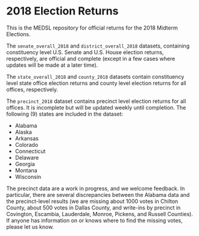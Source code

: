 # 2018 Election Returns

This is the MEDSL repository for official returns for the 2018 Midterm Elections.

The `senate_overall_2018` and `district_overall_2018` datasets, containing constituency level U.S. Senate and U.S. House election returns, respectively, are official and complete (except in a few cases where updates will be made at a later time).

The `state_overall_2018` and `county_2018` datasets contain constituency level state office election returns and county level election returns for all offices, respectively.

The `precinct_2018` dataset contains precinct level election returns for all offices. It is incomplete but will be updated weekly until completion. The following (9) states are included in the dataset:

* Alabama
* Alaska
* Arkansas
* Colorado
* Connecticut
* Delaware
* Georgia
* Montana
* Wisconsin

The precinct data are a work in progress, and we welcome feedback. In particular, there are several discrepancies between the Alabama data and the precinct-level results (we are missing about 1000 votes in Chilton County, about 500 votes in Dallas County, and write-ins by precinct in Covington, Escambia, Lauderdale, Monroe, Pickens, and Russell Counties). If anyone has information on or knows where to find the missing votes, please let us know.
